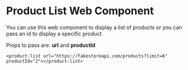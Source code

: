 # Product List Web Component

You can use this web component to display a list of products or you can pass an id to display a specific product

Props to pass are: **url** and **productId**

`<product-list url="https://fakestoreapi.com/products?limit=6" productId="2"></product-list>`
